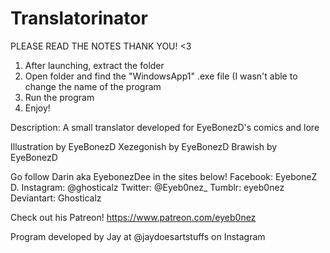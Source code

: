 # Translatorinator
PLEASE READ THE NOTES THANK YOU! <3
1. After launching, extract the folder
2. Open folder and find the "WindowsApp1" .exe file (I wasn't able to change the name of the program 
3. Run the program
4. Enjoy!

Description:
A small translator developed for EyeBonezD's comics and lore

Illustration by EyeBonezD
Xezegonish by EyeBonezD
Brawish by EyeBonezD

Go follow Darin aka EyebonezDee in the sites below!
Facebook: EyeboneZ D.
Instagram: @ghosticalz
Twitter: @Eyeb0nez_
Tumblr: eyeb0nez
Deviantart: Ghosticalz

Check out his Patreon!
https://www.patreon.com/eyeb0nez

Program developed by Jay at @jaydoesartstuffs on Instagram
